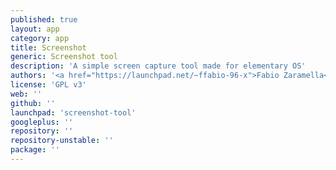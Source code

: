 ```yaml
---
published: true
layout: app
category: app
title: Screenshot
generic: Screenshot tool
description: 'A simple screen capture tool made for elementary OS'
authors: '<a href="https://launchpad.net/~ffabio-96-x">Fabio Zaramella</a>'
license: 'GPL v3'
web: ''
github: ''
launchpad: 'screenshot-tool'
googleplus: ''
repository: ''
repository-unstable: ''
package: ''
---
```

